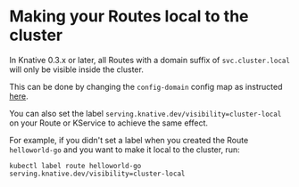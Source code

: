 # Making your Routes local to the cluster

In Knative 0.3.x or later, all Routes with a domain suffix of
`svc.cluster.local` will only be visible inside the cluster.

This can be done by changing the `config-domain` config map as instructed
[here](./using-a-custom-domain.md).

You can also set the label `serving.knative.dev/visibility=cluster-local` on
your Route or KService to achieve the same effect.

For example, if you didn't set a label when you created the Route
`helloworld-go` and you want to make it local to the cluster, run:

```shell
kubectl label route helloworld-go serving.knative.dev/visibility=cluster-local
```
